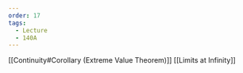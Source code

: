 ```yaml
---
order: 17
tags:
  - Lecture
  - 140A
---
```


[[Continuity#Corollary (Extreme Value Theorem)]]
[[Limits at Infinity]]